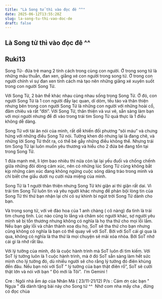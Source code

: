 ```yaml
---
title: "Là Song tử thì vào đọc đê ^^"
date: 2025-06-12T13:55:28Z
slug: la-song-tu-thi-vao-doc-de
draft: false
---
```


## Là Song tử thì vào đọc đê ^^

## Ruki13

Song Tử- đứa trẻ mang 2 tính cách trong cùng con người. Ở trong song tử là những mâu thuẫn, đan xen, giằng xé con người trong song tử. Ở trong con người chính vì sự đan xen tính cách mà tạo nên những giằng xé xuyên suốt trong con người Song Tử. ​

Với Song Tử, 2 bản thể khác nhau cùng nhau sống trong Song Tử. Ở đó, con người Song Tử là 1 con người đầy lạc quan, dí dỏm, tếu táo và thân thiện nhưng bên trong con người Song Tử là những con người với những hoài cổ, đăm chiêu và rất “đời”. Với Song Tử, thân thiện và vui vẻ, sẵn sàng làm bạn với mọi người nhưng để đi vào trong trái tim Song Tử quả thực là 1 điều không dễ dàng. ​

Song Tử với tài ăn nói của mình, rất dễ khiến đối phương “sôi máu” và chưng hửng với những điều Song Tử nói. Tưởng khen đó nhưng lại là đang chê, và những lời Song Tử thốt ra, có thể bẻ gẫy những điều không thể. Nhưng trái tim Song Tử lại luôn muốn yêu thương và hiểu cho 2 đứa bé đang tồn tại trong Song Tử. ​

1 đứa mạnh mẽ, lì lợm bao nhiêu thì nửa còn lại lại yếu đuối và chống chếnh giữa những đôi dòng cảm xúc, nên có những lúc Song Tử cũng không bắt kịp những cảm xúc đang không ngừng cuộc sóng dâng trào trong mình và chỉ biết che giấu dưới nụ cười nửa miệng của mình. ​

Song Tử là 1 người thân thiện nhưng Song Tử khi giận ai thì giận rất dai. Vì trái tim Song Tử luôn tin và yêu người khác nhưng để phản bội lòng tin của Song Tử thì thứ bạn nhận lại chỉ có sự khinh bỉ ngút trời Song Tử dành cho bạn. ​

Và trong song tử, với vẻ đào hoa của 1 anh chàng ( cô nàng) đa tình là trái tim chung tình. Lúc nào cũng lo lắng và chăm sóc người khác, sợ người yêu mình sẽ bị tổn thương nhưng không có nghĩa là họ tha thứ cho mọi lỗi lầm. Nếu bạn gây lỗi và chân thành xoa dịu họ, SoT sẽ tha thứ cho bạn nhưng cũng không có nghĩa là bạn có thể quay về với SoT. Bởi với SoT cái gì qua là qua, không có nghĩa là tha thứ là mọi chuyện sẽ mãi xóa nhòa. Bởi SoT nhớ cái gì là nhớ rất lâu. ​

Với lý tưởng của mình, đó là cuộc hành trình mà SoT luôn đi tìm kiếm. Với SoT lý tưởng luôn là 1 cuộc hành trình, mà ở đó SoT sẵn sàng làm hết sức mình cho lý tưởng đó, dù nhiều người sẽ cho rằng lý tưởng đó điên khùng đến đâu. Nếu bạn nói với SoT “ lý tưởng của bạn thật điên rồ”, SoT sẽ cười thật lớn và nói với bạn “ Đó mới là Tôi”. ​
I’m Gemini ! ​
 
 
 
Cre : Ngôi nhà ấm áp của Nhân Mã ( 23/11-21/12)​
P/s : Cám ơn các bạn " Ngựa " đã dành tặng bài này cho Song tử ^^ ​
Nhớ com nha mấy cha , đừng có đọc chùa  ​